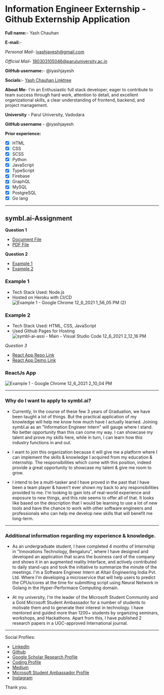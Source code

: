 # Information Engineer Externship - Github Externship Application

**Full name:**- Yash Chauhan

**E-mail:**- 

*Personal Mail*- iyashjayesh@gmail.com

*Official Mail*- 180303105046@paruluniversity.ac.in

**GitHub username:**- @iyashjayesh

**Socials:**- [Yash Chauhan Linktree](https://linktr.ee/iyashjayesh)

**About Me**- I'm an Enthusiastic full stack developer, eager to contribute to team success through hard work, attention to detail, and excellent organizational skills, a clear understanding of frontend, backend, and project management.

**University** - Parul University, Vadodara

**GitHub username** - @iyashjayesh 

**Prior experience:**
- [x] HTML
- [x] CSS
- [x] SCSS
- [x] Python
- [x] JavaScript
- [x] TypeScript
- [x] Firebase
- [x] GraphQL
- [x] MySQL
- [x] PostgreSQL
- [x] Go lang

---

## symbl.ai-Assignment 

**Question 1**
- [Document File](https://docs.google.com/document/d/1xX1U0o7_Rvg6IYnRJ5ZNzEwSaDF_Axoz5o9kEwZs-oM/edit?usp=sharing)
- [PDF File](https://github.com/iyashjayesh/Symbl.ai-Assignment/tree/main/Question%201)

**Question 2**
- [Example 1](https://github.com/iyashjayesh/Symbl.ai-Assignment/tree/main/Question%202/Example%201%20(API))
- [Example 2](https://github.com/iyashjayesh/Symbl.ai-Assignment/tree/main/Question%202/Example%202)

### Example 1 
- Tech Stack Used: Node.js
- Hosted on Heroku with CI/CD
![Example 1 - Google Chrome 12_6_2021 1_56_05 PM (2)](https://user-images.githubusercontent.com/87180720/144825480-a0ffd812-3703-4180-8758-e7b980f19c09.png)

### Example 2
- Tech Stack Used: HTML, CSS, JavaScript
- Used Github Pages for Hosting
![symbl-ai-assi  - Main - Visual Studio Code 12_6_2021 2_12_16 PM](https://user-images.githubusercontent.com/87180720/144825580-7135d1ec-c57a-464d-a2bc-43748d316aab.png)

*Question 3*
- [React App Repo Link](https://github.com/iyashjayesh/Symbl.ai-Assignment/tree/main/question-3)
- [React App Demo Link](https://symbl-ai-assignment-question-3.netlify.app/)

### ReactJs App
![Example 1 - Google Chrome 12_6_2021 2_10_04 PM](https://user-images.githubusercontent.com/87180720/144825367-468cb09a-4fca-40d0-8e81-b18475885c7d.png)

---

### Why do I want to apply to symbl.ai?
- Currently, In the course of these few 3 years of Graduation, we have been taught a lot of things. But the practical application of my knowledge will help me know how much have I actually learned. Joining symbl.ai as an "Information Engineer Intern" will gauge where I stand. No better opportunity than this can come my way. I can showcase my talent and prove my skills here, while in turn, I can learn how this industry functions in and out. 

- I want to join this organization because it will give me a platform where I can implement the skills & knowledge I acquired from my education & internship. The responsibilities which come with this position, indeed provide a great opportunity to showcase my talent & give me room to grow. 

- I intend to be a multi-tasker and I have proved in the past that I have been a team player & haven’t ever shown my back to any responsibilities provided to me. I'm looking to gain lots of real-world experience and exposure to new things, and this role seems to offer all of that. It looks like based on the description that I would be learning to use a lot of new tools and have the chance to work with other software engineers and professionals who can help me develop new skills that will benefit me long-term.

---

### Additional information regarding my experience & knowledge.
- As an undergraduate student, I have completed 4 months of Internship in "Innovations Technology, Bengaluru", where I have designed and developed an application that scans the business card of the company and shows it in an augmented reality Interface, and actively contributed to daily stand-ups and took the initiative to summarize the minute of the meetings. I'm a Software Engineer Intern at Altair Engineering India Pvt. Ltd. Where I'm developing a microservice that will help users to predict the CPUs/cores at the time for submitting script using Neural Network in Golang in the Hyper-Performace Computing domain.
 
- At my university, I'm the leader of the Microsoft Student Community and a Gold Microsoft Student Ambassador for a number of students to motivate them and to generate their interest in technology. I have mentored and guided more than 1200+ students by organizing seminars, workshops, and Hackathons. Apart from this, I have published 2 research papers in a UGC-approved International journal.

---

Social Profiles:
- [LinkedIn](https://www.linkedin.com/in/iyashjayesh/)
- [Github](https://github.com/iyashjayesh)
- [Google Scholar Research Profile](https://scholar.google.com/citations?user=SlmQNEIAAAAJ&hl=en)
- [Coding Profile](https://www.stopstalk.com/user/profile/iyashjayesh)
- [Medium](https://iyashjayesh.medium.com/)
- [Microsoft Student Ambassador Profile](https://studentambassadors.microsoft.com/en-US/profile/4476)
- [Instagram](https://www.instagram.com/iyashjayesh/)

Thank you.
